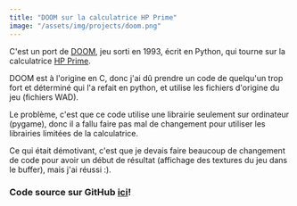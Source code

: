 ```yaml
---
title: "DOOM sur la calculatrice HP Prime"
image: "/assets/img/projects/doom.png"
---
```


C'est un port de [DOOM](https://fr.wikipedia.org/wiki/Doom_(jeu_vid%C3%A9o,_1993)), jeu sorti en 1993, écrit en Python, qui tourne sur la calculatrice [HP Prime](https://fr.wikipedia.org/wiki/HP_Prime). 

DOOM est à l'origine en C, donc j'ai dû prendre un code de quelqu'un trop fort et déterminé qui l'a refait en python, et utilise les fichiers d'origine du jeu (fichiers WAD). 

Le problème, c'est que ce code utilise une librairie seulement sur ordinateur (pygame), donc il a fallu faire pas mal de changement pour utiliser les librairies limitées de la calculatrice. 

Ce qui était démotivant, c'est que je devais faire beaucoup de changement de code pour avoir un début de résultat (affichage des textures du jeu dans le buffer), mais j'ai réussi :).

### Code source sur GitHub [ici](https://github.com/Rudicito/HP-DOOM)!